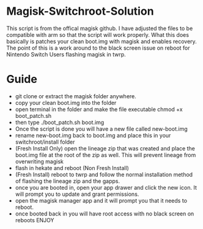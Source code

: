 # Magisk-Switchroot-Solution

This script is from the offical magisk github.  I have adjusted the files to be compatible with arm so that the script will work properly. What this does basically is patches your clean boot.img with magisk and enables recovery.  The point of this is a work around to the black screen issue on reboot for Nintendo Switch Users flashing magisk in twrp. 

# Guide

- git clone or extract the magisk folder anywhere.
- copy your clean boot.img into the folder
- open terminal in the folder and make the file executable chmod +x boot_patch.sh 
- then type ./boot_patch.sh boot.img
- Once the script is done you will have a new file called new-boot.img
- rename new-boot.img back to boot.img and place this in your switchroot/install folder
- (Fresh Install Only) open the lineage zip that was created and place the boot.img file at the root of the zip as well.  This will prevent lineage from overwriting magisk
- flash in hekate and reboot (Non Fresh Install)
- (Fresh Install) reboot to twrp and follow the normal installation method of flashing the lineage zip and the gapps.
- once you are booted in, open your app drawer and click the new icon.  It will prompt you to update and grant permissions.
- open the magisk manager app and it will prompt you that it needs to reboot.
- once booted back in you will have root access with no black screen on reboots ENJOY
